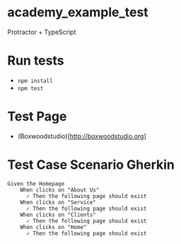 # academy_example_test
Protractor + TypeScript

# Run tests
- ```npm install```
- ```npm test```

# Test Page

- (Boxwoodstudio)[http://boxwoodstudio.org]

# Test Case Scenario Gherkin

```gherkin 
Given the Homepage
    When clicks on "About Us"
      ✓ Then the following page should exist
    When clicks on "Service"
      ✓ Then the following page should exist
    When clicks on "Clients"
      ✓ Then the following page should exist
    When clicks on "Home"
      ✓ Then the following page should exist
```

